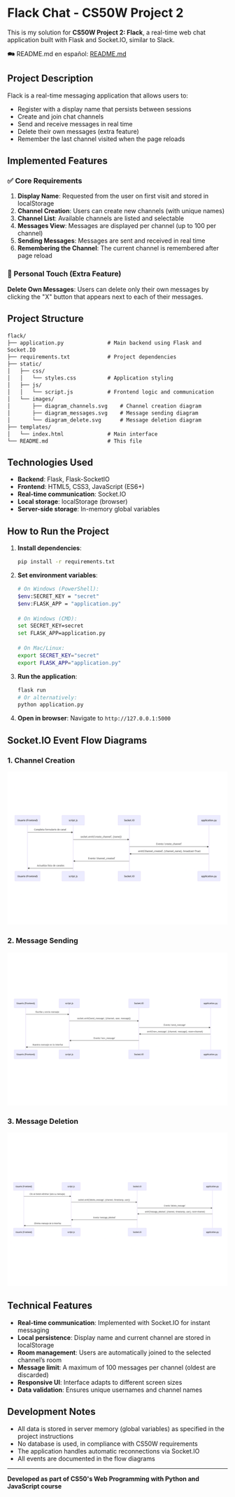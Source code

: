 

# Flack Chat - CS50W Project 2

This is my solution for **CS50W Project 2: Flack**, a real-time web chat application built with Flask and Socket.IO, similar to Slack.

🗪 README.md en español: [README.md](README.md)

## Project Description

Flack is a real-time messaging application that allows users to:

* Register with a display name that persists between sessions
* Create and join chat channels
* Send and receive messages in real time
* Delete their own messages (extra feature)
* Remember the last channel visited when the page reloads

## Implemented Features

### ✅ Core Requirements

1. **Display Name**: Requested from the user on first visit and stored in localStorage
2. **Channel Creation**: Users can create new channels (with unique names)
3. **Channel List**: Available channels are listed and selectable
4. **Messages View**: Messages are displayed per channel (up to 100 per channel)
5. **Sending Messages**: Messages are sent and received in real time
6. **Remembering the Channel**: The current channel is remembered after page reload

### 🎯 Personal Touch (Extra Feature)

**Delete Own Messages**: Users can delete only their own messages by clicking the "X" button that appears next to each of their messages.

## Project Structure

```
flack/
├── application.py              # Main backend using Flask and Socket.IO
├── requirements.txt            # Project dependencies
├── static/
│   ├── css/
│   │   └── styles.css          # Application styling
│   ├── js/
│   │   └── script.js           # Frontend logic and communication
│   └── images/
│       ├── diagram_channels.svg    # Channel creation diagram
│       ├── diagram_messages.svg    # Message sending diagram
│       └── diagram_delete.svg      # Message deletion diagram
├── templates/
│   └── index.html              # Main interface
└── README.md                   # This file
```

## Technologies Used

* **Backend**: Flask, Flask-SocketIO
* **Frontend**: HTML5, CSS3, JavaScript (ES6+)
* **Real-time communication**: Socket.IO
* **Local storage**: localStorage (browser)
* **Server-side storage**: In-memory global variables

## How to Run the Project

1. **Install dependencies**:

   ```bash
   pip install -r requirements.txt
   ```

2. **Set environment variables**:

   ```bash
   # On Windows (PowerShell):
   $env:SECRET_KEY = "secret"
   $env:FLASK_APP = "application.py"

   # On Windows (CMD):
   set SECRET_KEY=secret
   set FLASK_APP=application.py

   # On Mac/Linux:
   export SECRET_KEY="secret"
   export FLASK_APP="application.py"
   ```

3. **Run the application**:

   ```bash
   flask run
   # Or alternatively:
   python application.py
   ```

4. **Open in browser**:
   Navigate to `http://127.0.0.1:5000`

## Socket.IO Event Flow Diagrams

### 1. Channel Creation

![Channel Creation Diagram](static/images/diagram_channel.png)

### 2. Message Sending

![Message Sending Diagram](static/images/diagram_message.png)

### 3. Message Deletion

![Message Deletion Diagram](static/images/diagram_delete.png)

## Technical Features

* **Real-time communication**: Implemented with Socket.IO for instant messaging
* **Local persistence**: Display name and current channel are stored in localStorage
* **Room management**: Users are automatically joined to the selected channel’s room
* **Message limit**: A maximum of 100 messages per channel (oldest are discarded)
* **Responsive UI**: Interface adapts to different screen sizes
* **Data validation**: Ensures unique usernames and channel names

## Development Notes

* All data is stored in server memory (global variables) as specified in the project instructions
* No database is used, in compliance with CS50W requirements
* The application handles automatic reconnections via Socket.IO
* All events are documented in the flow diagrams

---

**Developed as part of CS50's Web Programming with Python and JavaScript course**
